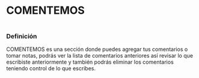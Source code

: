 # COMENTEMOS
![]()

### Definición

COMENTEMOS es una sección donde puedes agregar tus comentarios o tomar notas, podrás ver la lista de comentarios anteriores así revisar lo que 
escribiste anteriormente y también podrás eliminar los comentarios teniendo control de lo que escribes.
